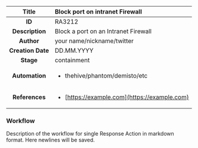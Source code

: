 | Title                       |  Block port on intranet Firewall         |
|:---------------------------:|:--------------------|
| **ID**                      | RA3212            |
| **Description**             | Block a port on an Intranet Firewall   |
| **Author**                  | your name/nickname/twitter        |
| **Creation Date**           | DD.MM.YYYY |
| **Stage**                   | containment         |
| **Automation** |<ul><li>thehive/phantom/demisto/etc</li></ul>|
| **References** |<ul><li>[https://example.com](https://example.com)</li></ul>|

### Workflow

Description of the workflow for single Response Action in markdown format.
Here newlines will be saved.
